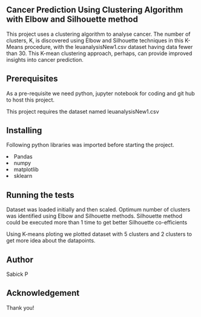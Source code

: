 <h2>Cancer Prediction Using Clustering Algorithm with Elbow and Silhouette method</h2>

<p>This project uses a clustering algorithm to analyse cancer. The number of clusters, K, is discovered using Elbow and Silhouette techniques in this K-Means procedure, with the leuanalysisNew1.csv dataset having data fewer than 30. This K-mean clustering approach, perhaps, can provide improved insights into cancer prediction.</p>


<h2>Prerequisites</h2>


<p>As a pre-requisite we need python, jupyter notebook for coding and git hub to host this project. </br>

This project requires the dataset named leuanalysisNew1.csv </p>



<h2>Installing</h2>

<p>Following python libraries was imported before starting the project.<p>

<Li>Pandas</li>

<Li>numpy</li>

<Li>matplotlib</li>

<Li>sklearn </Li>



<h2>Running the tests</h2>

<p>Dataset was loaded initially and then scaled. Optimum number of clusters was identified using Elbow and Silhouette methods. Silhouette method could be executed more than 1 time to get better Silhouette co-efficients

</br>

Using K-means ploting we plotted dataset with 5 clusters and 2 clusters to get more idea about the datapoints.

</p>



<h2>Author</h2>

<p>Sabick P</p>



<h2>Acknowledgement</h2>

<p>Thank you!</p>
